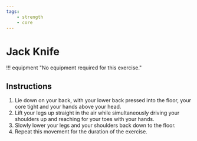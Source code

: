 ```yaml
---
tags:
    - strength
    - core
---
```


#  Jack Knife

!!! equipment "No equipment required for this exercise."

## Instructions

1. Lie down on your back, with your lower back pressed into the floor, your core tight and your hands above your head.
2. Lift your legs up straight in the air while simultaneously driving your shoulders up and reaching for your toes with your hands.
3. Slowly lower your legs and your shoulders back down to the floor.
3. Repeat this movement for the duration of the exercise.